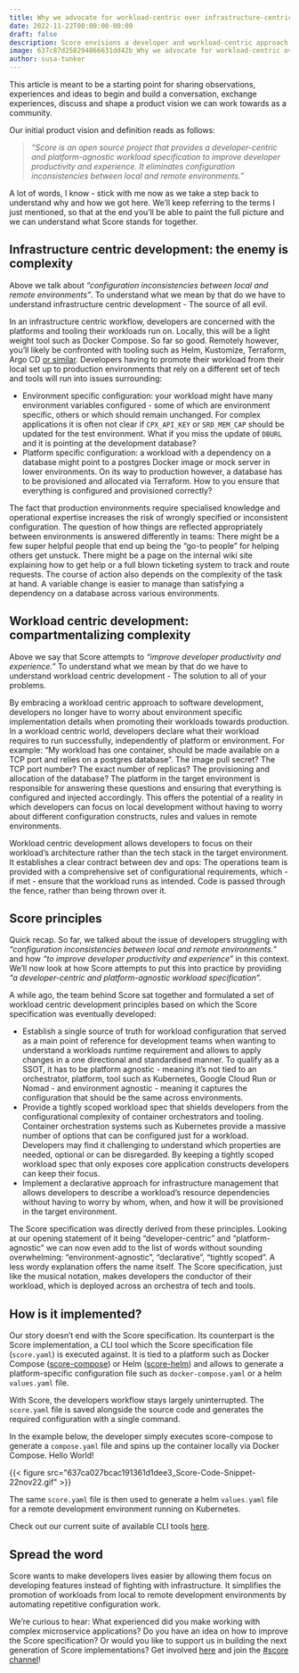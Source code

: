 ```yaml
---
title: Why we advocate for workload-centric over infrastructure-centric development
date: 2022-11-22T00:00:00-00:00
draft: false
description: Score envisions a developer and workload-centric approach to improve developer productivity and experience. In this article, we take a deeper look at the “why” and see this as a starting point to discuss and shape a product vision we can work towards as a community.
image: 637c87d258294866631dd42b_Why we advocate for workload-centric over infrastructure-centric development_1-p-800.png
author: susa-tunker
---
```


This article is meant to be a starting point for sharing observations, experiences and ideas to begin and build a conversation, exchange experiences, discuss and shape a product vision we can work towards as a community.

Our initial product vision and definition reads as follows:

> *“Score is an open source project that provides a developer-centric and platform-agnostic workload specification to improve developer productivity and experience. It eliminates configuration inconsistencies between local and remote environments.”*

A lot of words, I know - stick with me now as we take a step back to understand why and how we got here. We’ll keep referring to the terms I just mentioned, so that at the end you’ll be able to paint the full picture and we can understand what Score stands for together.

## Infrastructure centric development: the enemy is complexity

Above we talk about *“configuration inconsistencies between local and remote environments”*. To understand what we mean by that do we have to understand infrastructure centric development - The source of all evil.

In an infrastructure centric workflow, developers are concerned with the platforms and tooling their workloads run on. Locally, this will be a light weight tool such as Docker Compose. So far so good. Remotely however, you’ll likely be confronted with tooling such as Helm, Kustomize, Terraform, Argo CD [or similar](https://landscape.cncf.io/). Developers having to promote their workload from their local set up to production environments that rely on a different set of tech and tools will run into issues surrounding:

* Environment specific configuration: your workload might have many environment variables configured - some of which are environment specific, others or which should remain unchanged. For complex applications it is often not clear if `CPX_API_KEY` or `SRD_MEM_CAP` should be updated for the test environment. What if you miss the update of `DBURL` and it is pointing at the development database?
* Platform specific configuration: a workload with a dependency on a database might point to a postgres Docker image or mock server in lower environments. On its way to production however, a database has to be provisioned and allocated via Terraform. How to you ensure that everything is configured and provisioned correctly?

The fact that production environments require specialised knowledge and operational expertise increases the risk of wrongly specified or inconsistent configuration. The question of how things are reflected appropriately between environments is answered differently in teams: There might be a few super helpful people that end up being the “go-to people” for helping others get unstuck. There might be a page on the internal wiki site explaining how to get help or a full blown ticketing system to track and route requests. The course of action also depends on the complexity of the task at hand. A variable change is easier to manage than satisfying a dependency on a database across various environments.

## Workload centric development: compartmentalizing complexity

Above we say that Score attempts to *“improve developer productivity and experience.”* To understand what we mean by that do we have to understand workload centric development - The solution to all of your problems.

By embracing a workload centric approach to software development, developers no longer have to worry about environment specific implementation details when promoting their workloads towards production. In a workload centric world, developers declare what their workload requires to run successfully, independently of platform or environment. For example: “My workload has one container, should be made available on a TCP port and relies on a postgres database”. The image pull secret? The TCP port number? The exact number of replicas? The provisioning and allocation of the database? The platform in the target environment is responsible for answering these questions and ensuring that everything is configured and injected accordingly. This offers the potential of a reality in which developers can focus on local development without having to worry about different configuration constructs, rules and values in remote environments.

Workload centric development allows developers to focus on their workload’s architecture rather than the tech stack in the target environment. It establishes a clear contract between dev and ops: The operations team is provided with a comprehensive set of configurational requirements, which - if met - ensure that the workload runs as intended. Code is passed through the fence, rather than being thrown over it.

## Score principles

Quick recap. So far, we talked about the issue of developers struggling with *“configuration inconsistencies between local and remote environments.”* and how *“to improve developer productivity and experience”* in this context. We’ll now look at how Score attempts to put this into practice by providing *“a developer-centric and platform-agnostic workload specification”.*

A while ago, the team behind Score sat together and formulated a set of workload centric development principles based on which the Score specification was eventually developed:

* Establish a single source of truth for workload configuration that served as a main point of reference for development teams when wanting to understand a workloads runtime requirement and allows to apply changes in a one directional and standardised manner. To qualify as a SSOT, it has to be platform agnostic - meaning it’s not tied to an orchestrator, platform, tool such as Kubernetes, Google Cloud Run or Nomad - and environment agnostic - meaning it captures the configuration that should be the same across environments.
* Provide a tightly scoped workload spec that shields developers from the configurational complexity of container orchestrators and tooling. Container orchestration systems such as Kubernetes provide a massive number of options that can be configured just for a workload. Developers may find it challenging to understand which properties are needed, optional or can be disregarded. By keeping a tightly scoped workload spec that only exposes core application constructs developers can keep their focus.
* Implement a declarative approach for infrastructure management that allows developers to describe a workload’s resource dependencies without having to worry by whom, when, and how it will be provisioned in the target environment.

The Score specification was directly derived from these principles. Looking at our opening statement of it being “developer-centric” and “platform-agnostic” we can now even add to the list of words without sounding overwhelming: “environment-agnostic”, “declarative”, “tightly scoped”. A less wordy explanation offers the name itself. The Score specification, just like the musical notation, makes developers the conductor of their workload, which is deployed across an orchestra of tech and tools.

## How is it implemented?

Our story doesn’t end with the Score specification. Its counterpart is the Score implementation, a CLI tool which the Score specification file (`score.yaml`) is executed against. It is tied to a platform such as Docker Compose ([score-compose](https://github.com/score-spec/score-compose)) or Helm ([score-helm](https://github.com/score-spec/score-helm)) and allows to generate a platform-specific configuration file such as `docker-compose.yaml` or a helm `values.yaml` file.

With Score, the developers workflow stays largely uninterrupted. The `score.yaml` file is saved alongside the source code and generates the required configuration with a single command.

In the example below, the developer simply executes score-compose to generate a `compose.yaml` file and spins up the container locally via Docker Compose. Hello World!

{{< figure src="637ca027bcac191361d1dee3_Score-Code-Snippet-22nov22.gif" >}}

The same `score.yaml` file is then used to generate a helm `values.yaml` file for a remote development environment running on Kubernetes.

Check out our current suite of available CLI tools [here](https://github.com/score-spec/spec#-installation).

## Spread the word

Score wants to make developers lives easier by allowing them focus on developing features instead of fighting with infrastructure. It simplifies the promotion of workloads from local to remote development environments by automating repetitive configuration work.

We’re curious to hear: What experienced did you make working with complex microservice applications? Do you have an idea on how to improve the Score specification? Or would you like to support us in building the next generation of Score implementations? Get involved [here](https://github.com/score-spec/spec#-get-involved) and join the [#score channel](https://slack.cncf.io)!